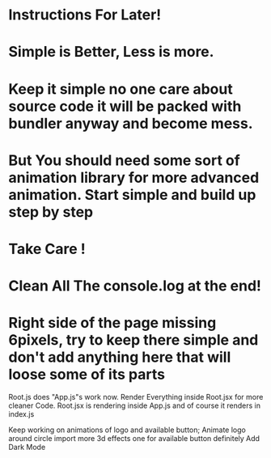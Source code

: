 # Instructions For Later!

# Simple is Better, Less is more.

# Keep it simple no one care about source code it will be packed with bundler anyway and become mess.

# But You should need some sort of animation library for more advanced animation. Start simple and build up step by step

# Take Care !

# Clean All The console.log at the end!

# Right side of the page missing 6pixels, try to keep there simple and don't add anything here that will loose some of its parts

Root.js does "App.js"s work now.
Render Everything inside Root.jsx for more cleaner Code.
Root.jsx is rendering inside App.js and of course it renders in index.js

Keep working on animations of logo and available button;
Animate logo around circle
import more 3d effects one for available button definitely
Add Dark Mode
